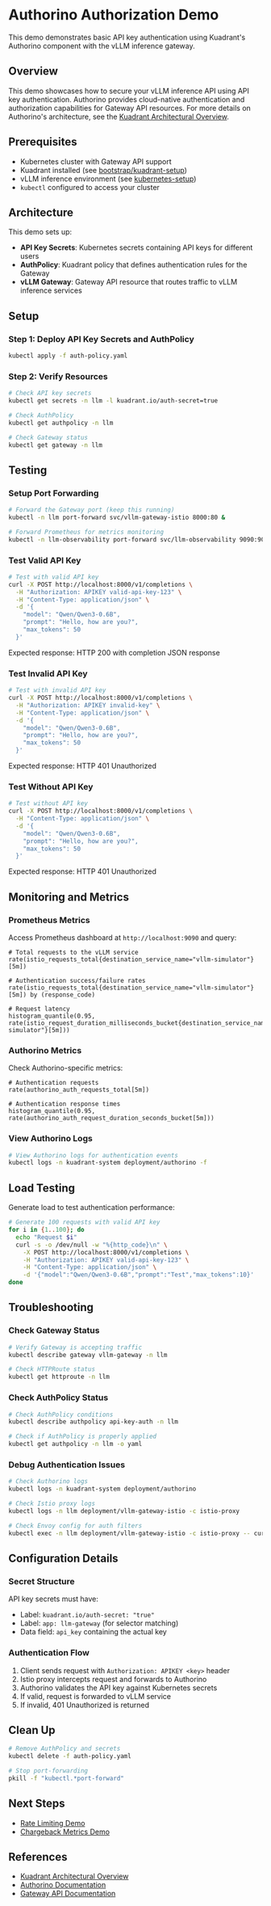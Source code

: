 # Authorino Authorization Demo

This demo demonstrates basic API key authentication using Kuadrant's Authorino component with the vLLM inference gateway.

## Overview

This demo showcases how to secure your vLLM inference API using API key authentication. Authorino provides cloud-native authentication and authorization capabilities for Gateway API resources. For more details on Authorino's architecture, see the [Kuadrant Architectural Overview](https://docs.kuadrant.io/1.0.x/architecture/docs/design/architectural-overview/).

## Prerequisites

- Kubernetes cluster with Gateway API support
- Kuadrant installed (see [bootstrap/kuadrant-setup](../../bootstrap/kuadrant-setup/README.md))
- vLLM inference environment (see [kubernetes-setup](../../kubernetes-setup/README.md))
- `kubectl` configured to access your cluster

## Architecture

This demo sets up:

- **API Key Secrets**: Kubernetes secrets containing API keys for different users
- **AuthPolicy**: Kuadrant policy that defines authentication rules for the Gateway
- **vLLM Gateway**: Gateway API resource that routes traffic to vLLM inference services

## Setup

### Step 1: Deploy API Key Secrets and AuthPolicy

```bash
kubectl apply -f auth-policy.yaml
```

### Step 2: Verify Resources

```bash
# Check API key secrets
kubectl get secrets -n llm -l kuadrant.io/auth-secret=true

# Check AuthPolicy
kubectl get authpolicy -n llm

# Check Gateway status
kubectl get gateway -n llm
```

## Testing

### Setup Port Forwarding

```bash
# Forward the Gateway port (keep this running)
kubectl -n llm port-forward svc/vllm-gateway-istio 8000:80 &

# Forward Prometheus for metrics monitoring
kubectl -n llm-observability port-forward svc/llm-observability 9090:9090 &
```

### Test Valid API Key

```bash
# Test with valid API key
curl -X POST http://localhost:8000/v1/completions \
  -H "Authorization: APIKEY valid-api-key-123" \
  -H "Content-Type: application/json" \
  -d '{
    "model": "Qwen/Qwen3-0.6B",
    "prompt": "Hello, how are you?",
    "max_tokens": 50
  }'
```

Expected response: HTTP 200 with completion JSON response

### Test Invalid API Key

```bash
# Test with invalid API key
curl -X POST http://localhost:8000/v1/completions \
  -H "Authorization: APIKEY invalid-key" \
  -H "Content-Type: application/json" \
  -d '{
    "model": "Qwen/Qwen3-0.6B",
    "prompt": "Hello, how are you?",
    "max_tokens": 50
  }'
```

Expected response: HTTP 401 Unauthorized

### Test Without API Key

```bash
# Test without API key
curl -X POST http://localhost:8000/v1/completions \
  -H "Content-Type: application/json" \
  -d '{
    "model": "Qwen/Qwen3-0.6B",
    "prompt": "Hello, how are you?",
    "max_tokens": 50
  }'
```

Expected response: HTTP 401 Unauthorized

## Monitoring and Metrics

### Prometheus Metrics

Access Prometheus dashboard at `http://localhost:9090` and query:

```promql
# Total requests to the vLLM service
rate(istio_requests_total{destination_service_name="vllm-simulator"}[5m])

# Authentication success/failure rates
rate(istio_requests_total{destination_service_name="vllm-simulator"}[5m]) by (response_code)

# Request latency
histogram_quantile(0.95, rate(istio_request_duration_milliseconds_bucket{destination_service_name="vllm-simulator"}[5m]))
```

### Authorino Metrics

Check Authorino-specific metrics:

```promql
# Authentication requests
rate(authorino_auth_requests_total[5m])

# Authentication response times
histogram_quantile(0.95, rate(authorino_auth_request_duration_seconds_bucket[5m]))
```

### View Authorino Logs

```bash
# View Authorino logs for authentication events
kubectl logs -n kuadrant-system deployment/authorino -f
```

## Load Testing

Generate load to test authentication performance:

```bash
# Generate 100 requests with valid API key
for i in {1..100}; do
  echo "Request $i"
  curl -s -o /dev/null -w "%{http_code}\n" \
    -X POST http://localhost:8000/v1/completions \
    -H "Authorization: APIKEY valid-api-key-123" \
    -H "Content-Type: application/json" \
    -d '{"model":"Qwen/Qwen3-0.6B","prompt":"Test","max_tokens":10}'
done
```

## Troubleshooting

### Check Gateway Status

```bash
# Verify Gateway is accepting traffic
kubectl describe gateway vllm-gateway -n llm

# Check HTTPRoute status
kubectl get httproute -n llm
```

### Check AuthPolicy Status

```bash
# Check AuthPolicy conditions
kubectl describe authpolicy api-key-auth -n llm

# Check if AuthPolicy is properly applied
kubectl get authpolicy -n llm -o yaml
```

### Debug Authentication Issues

```bash
# Check Authorino logs
kubectl logs -n kuadrant-system deployment/authorino

# Check Istio proxy logs
kubectl logs -n llm deployment/vllm-gateway-istio -c istio-proxy

# Check Envoy config for auth filters
kubectl exec -n llm deployment/vllm-gateway-istio -c istio-proxy -- curl -s localhost:15000/config_dump | grep -A 20 -B 5 "authorino"
```

## Configuration Details

### Secret Structure

API key secrets must have:

- Label: `kuadrant.io/auth-secret: "true"`
- Label: `app: llm-gateway` (for selector matching)
- Data field: `api_key` containing the actual key

### Authentication Flow

1. Client sends request with `Authorization: APIKEY <key>` header
2. Istio proxy intercepts request and forwards to Authorino
3. Authorino validates the API key against Kubernetes secrets
4. If valid, request is forwarded to vLLM service
5. If invalid, 401 Unauthorized is returned

## Clean Up

```bash
# Remove AuthPolicy and secrets
kubectl delete -f auth-policy.yaml

# Stop port-forwarding
pkill -f "kubectl.*port-forward"
```

## Next Steps

- [Rate Limiting Demo](../limitador-basic-rate-limiting/README.md)
- [Chargeback Metrics Demo](../kuadrant-chargeback-metrics/README.md)

## References

- [Kuadrant Architectural Overview](https://docs.kuadrant.io/1.0.x/architecture/docs/design/architectural-overview/)
- [Authorino Documentation](https://docs.kuadrant.io/authorino/)
- [Gateway API Documentation](https://gateway-api.sigs.k8s.io/)
